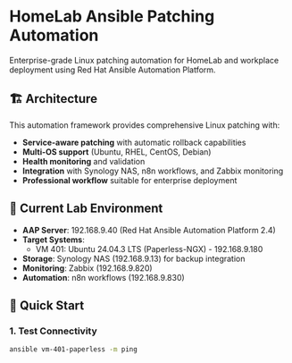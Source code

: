 # HomeLab Ansible Patching Automation

Enterprise-grade Linux patching automation for HomeLab and workplace deployment using Red Hat Ansible Automation Platform.

## 🏗️ Architecture

This automation framework provides comprehensive Linux patching with:
- **Service-aware patching** with automatic rollback capabilities
- **Multi-OS support** (Ubuntu, RHEL, CentOS, Debian)
- **Health monitoring** and validation
- **Integration** with Synology NAS, n8n workflows, and Zabbix monitoring
- **Professional workflow** suitable for enterprise deployment

## 🎯 Current Lab Environment

- **AAP Server**: 192.168.9.40 (Red Hat Ansible Automation Platform 2.4)
- **Target Systems**: 
  - VM 401: Ubuntu 24.04.3 LTS (Paperless-NGX) - 192.168.9.180
- **Storage**: Synology NAS (192.168.9.13) for backup integration
- **Monitoring**: Zabbix (192.168.9.820)
- **Automation**: n8n workflows (192.168.9.830)

## 🚀 Quick Start

### 1. Test Connectivity
```bash
ansible vm-401-paperless -m ping

